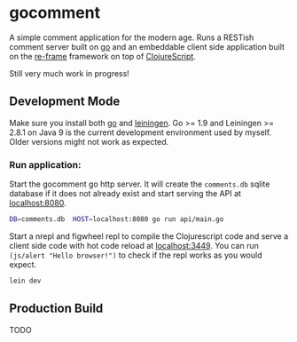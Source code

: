 # gocomment

A simple comment application for the modern age. Runs a RESTish comment server
built on [go](https://golang.org/) and an embeddable client side application
built on the [re-frame](https://github.com/Day8/re-frame) framework on top of
[ClojureScript](https://clojurescript.org/).

Still very much work in progress!

## Development Mode

Make sure you install both [go](https://golang.org/doc/install) and
[leiningen](https://leiningen.org/). Go >= 1.9 and Leiningen >= 2.8.1 on Java 9
is the current development environment used by myself. Older versions might not
work as expected.


### Run application:

Start the gocomment go http server. It will create the `comments.db` sqlite
database if it does not already exist and start serving the API at
[localhost:8080](http://localhost:8080).

```bash
DB=comments.db  HOST=localhost:8080 go run api/main.go
```

Start a nrepl and figwheel repl to compile the Clojurescript code and serve a
client side code with hot code reload at [localhost:3449](http://localhost:3449).
You can run `(js/alert "Hello browser!")` to check if the repl works as you
would expect.

```bash
lein dev
```

## Production Build

TODO

